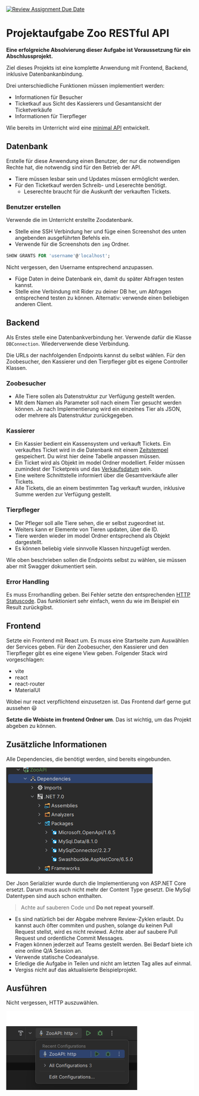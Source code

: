 [![Review Assignment Due Date](https://classroom.github.com/assets/deadline-readme-button-24ddc0f5d75046c5622901739e7c5dd533143b0c8e959d652212380cedb1ea36.svg)](https://classroom.github.com/a/zIJK1VGK)

# Projektaufgabe Zoo RESTful API

**Eine erfolgreiche Absolvierung dieser Aufgabe ist Voraussetzung für ein Abschlussprojekt.**

Ziel dieses Projekts ist eine komplette Anwendung mit Frontend, Backend, inklusive Datenbankanbindung.

Drei unterschiedliche Funktionen müssen implementiert werden:

- Informationen für Besucher
- Ticketkauf aus Sicht des Kassierers und Gesamtansicht der Ticketverkäufe
- Informationen für Tierpfleger

Wie bereits im Unterricht wird eine [minimal API](https://learn.microsoft.com/en-us/aspnet/core/fundamentals/minimal-apis?view=aspnetcore-7.0) entwickelt.

## Datenbank

Erstelle für diese Anwendung einen Benutzer, der nur die notwendigen Rechte hat, die notwendig sind für den
Betrieb der API.

- Tiere müssen lesbar sein und Updates müssen ermöglicht werden.
- Für den Ticketkauf werden Schreib- und Leserechte benötigt.
  - Leserechte braucht für die Auskunft der verkauften Tickets.

### Benutzer erstellen

Verwende die im Unterricht erstellte Zoodatenbank.

- Stelle eine SSH Verbindung her und füge einen Screenshot des unten angebenden ausgeführten Befehls ein.
- Verwende für die Screenshots den `img` Ordner.

~~~sql
SHOW GRANTS FOR 'username'@'localhost';
~~~

Nicht vergessen, den Username entsprechend anzupassen.

- Füge Daten in deine Datenbank ein, damit du später Abfragen testen kannst.
- Stelle eine Verbindung mit Rider zu deiner DB her, um Abfragen entsprechend testen zu können. Alternativ: verwende
  einen beliebigen anderen Client.

## Backend

Als Erstes stelle eine Datenbankverbindung her. Verwende dafür die Klasse `DBConnection`. Wiederverwende diese Verbindung.

Die URLs der nachfolgenden Endpoints kannst du selbst wählen. Für den Zoobesucher, den Kassierer und den Tierpfleger gibt es eigene Controller Klassen.

### Zoobesucher

- Alle Tiere sollen als Datenstruktur zur Verfügung gestellt werden.
- Mit dem Namen als Parameter soll nach einem Tier gesucht werden können. Je nach Implementierung wird ein
  einzelnes Tier als JSON, oder mehrere als Datenstruktur zurückgegeben.

### Kassierer

- Ein Kassier bedient ein Kassensystem und verkauft Tickets. Ein verkauftes Ticket wird in die Datenbank mit einem
  [Zeitstempel](https://mariadb.com/kb/en/timestamp/) gespeichert. Du wirst hier deine Tabelle anpassen müssen.
- Ein Ticket wird als Objekt im model Ordner modelliert. Felder müssen zumindest der Ticketpreis und das
  [Verkaufsdatum](https://dev.mysql.com/doc/dev/connector-net/6.10/html/T_MySql_Data_Types_MySqlDateTime.htm) sein.
- Eine weitere Schnittstelle informiert über die Gesamtverkäufe aller Tickets.
- Alle Tickets, die an einem bestimmten Tag verkauft wurden, inklusive Summe werden zur Verfügung gestellt.

### Tierpfleger

- Der Pfleger soll alle Tiere sehen, die er selbst zugeordnet ist.
- Weiters kann er Elemente von Tieren updaten, über die ID.
- Tiere werden wieder im model Ordner entsprechend als Objekt dargestellt.
- Es können beliebig viele sinnvolle Klassen hinzugefügt werden.

Wie oben beschrieben sollen die Endpoints selbst zu wählen, sie müssen aber mit Swagger dokumentiert sein.

### Error Handling

Es muss Errorhandling geben. Bei Fehler setzte den entsprechenden [HTTP Statuscode](https://developer.mozilla.org/en-US/docs/Web/HTTP/Status). Das funktioniert sehr einfach, wenn du wie im Beispiel ein Result zurückgibst.

## Frontend

Setzte ein Frontend mit React um. Es muss eine Startseite zum Auswählen der Services geben. Für den Zoobesucher,
den Kassierer und den Tierpfleger gibt es eine eigene View geben. Folgender Stack wird vorgeschlagen:

- vite
- react
- react-router
- MaterialUI

Wobei nur react verpflichtend einzusetzen ist. Das Frontend darf gerne gut aussehen :smiley:

**Setzte die Webiste im frontend Ordner um**. Das ist wichtig, um das Projekt abgeben zu können.

## Zusätzliche Informationen

Alle Dependencies, die benötigt werden, sind bereits eingebunden.

![Dependencies](./img/dep.png)

Der Json Serializier wurde durch die Implementierung von ASP.NET Core ersetzt. Darum muss auch nicht mehr der Content
Type gesetzt. Die MySql Datentypen sind auch schon enthalten.

> Achte auf sauberen Code und **Do not repeat yourself**.

- Es sind natürlich bei der Abgabe mehrere Review-Zyklen erlaubt. Du kannst auch öfter commiten und pushen, solange du
  keinen Pull Request stellst, wird es nicht reviewd. Achte aber auf saubere Pull Request und ordentliche Commit Messages.
- Fragen können jederzeit auf Teams gestellt werden. Bei Bedarf biete ich eine online Q/A Session an.
- Verwende statische Codeanalyse.
- Erledige die Aufgabe in Teilen und nicht am letzten Tag alles auf einmal.
- Vergiss nicht auf das aktualisierte Beispielprojekt.

## Ausführen

Nicht vergessen, HTTP auszuwählen.

![Run project](img/run.png)
